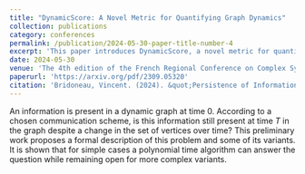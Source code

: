 ```yaml
---
title: "DynamicScore: A Novel Metric for Quantifying Graph Dynamics"
collection: publications
category: conferences
permalink: /publication/2024-05-30-paper-title-number-4
excerpt: 'This paper introduces DynamicScore, a novel metric for quantifying the dynamics of graphs over time.'
date: 2024-05-30
venue: 'The 4th edition of the French Regional Conference on Complex Systems (FRCCS)'
paperurl: 'https://arxiv.org/pdf/2309.05320'
citation: 'Bridoneau, Vincent. (2024). &quot;Persistence of Information in Dynamic Graphs.&quot; <i>Proceedings of the 4th edition of the French Regional Conference on Complex Systems (FRCCS)</i>. 1(3).'
---
```


An information is present in a dynamic graph at time $0$. According to a chosen communication scheme, is this information still present at time $T$ in the graph despite a change in the set of vertices over time? This preliminary work proposes a formal description of this problem and some of its variants.
It is shown that for simple cases a polynomial time algorithm can answer the question while remaining open for more complex variants. 
